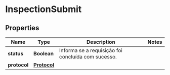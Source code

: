 # InspectionSubmit

## Properties
Name | Type | Description | Notes
------------ | ------------- | ------------- | -------------
**status** | **Boolean** | Informa se a requisição foi concluída com sucesso. | 
**protocol** | [**Protocol**](Protocol.md) |  | 
